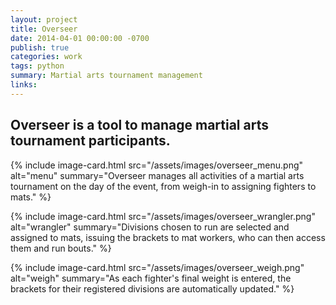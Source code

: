 ```yaml
---
layout: project
title: Overseer
date: 2014-04-01 00:00:00 -0700
publish: true
categories: work
tags: python
summary: Martial arts tournament management
links: 
---
```

## Overseer is a tool to manage martial arts tournament participants.

{% include image-card.html 
    src="/assets/images/overseer_menu.png"
    alt="menu" 
    summary="Overseer manages all activities of a martial arts tournament on the day of the event, from weigh-in to assigning fighters to mats." 
%}

{% include image-card.html 
    src="/assets/images/overseer_wrangler.png"
    alt="wrangler" 
    summary="Divisions chosen to run are selected and assigned to mats, issuing the brackets to mat workers, who can then access them and run bouts." 
%}

{% include image-card.html 
    src="/assets/images/overseer_weigh.png"
    alt="weigh" 
    summary="As each fighter's final weight is entered, the brackets for their registered divisions are automatically updated." 
%}
